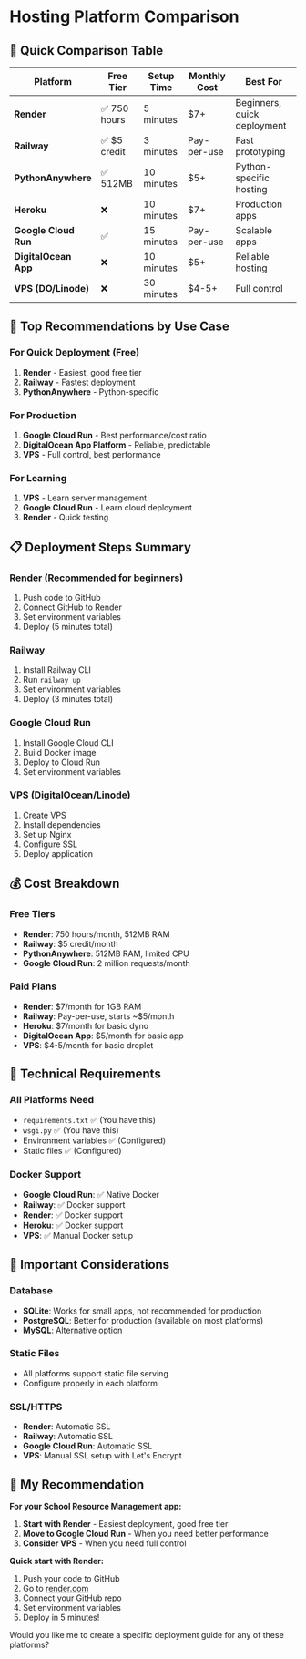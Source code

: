 # Hosting Platform Comparison

## 🚀 **Quick Comparison Table**

| Platform | Free Tier | Setup Time | Monthly Cost | Best For |
|----------|-----------|------------|--------------|----------|
| **Render** | ✅ 750 hours | 5 minutes | $7+ | Beginners, quick deployment |
| **Railway** | ✅ $5 credit | 3 minutes | Pay-per-use | Fast prototyping |
| **PythonAnywhere** | ✅ 512MB | 10 minutes | $5+ | Python-specific hosting |
| **Heroku** | ❌ | 10 minutes | $7+ | Production apps |
| **Google Cloud Run** | ✅ | 15 minutes | Pay-per-use | Scalable apps |
| **DigitalOcean App** | ❌ | 10 minutes | $5+ | Reliable hosting |
| **VPS (DO/Linode)** | ❌ | 30 minutes | $4-5+ | Full control |

## 🎯 **Top Recommendations by Use Case**

### **For Quick Deployment (Free)**
1. **Render** - Easiest, good free tier
2. **Railway** - Fastest deployment
3. **PythonAnywhere** - Python-specific

### **For Production**
1. **Google Cloud Run** - Best performance/cost ratio
2. **DigitalOcean App Platform** - Reliable, predictable
3. **VPS** - Full control, best performance

### **For Learning**
1. **VPS** - Learn server management
2. **Google Cloud Run** - Learn cloud deployment
3. **Render** - Quick testing

## 📋 **Deployment Steps Summary**

### **Render (Recommended for beginners)**
1. Push code to GitHub
2. Connect GitHub to Render
3. Set environment variables
4. Deploy (5 minutes total)

### **Railway**
1. Install Railway CLI
2. Run `railway up`
3. Set environment variables
4. Deploy (3 minutes total)

### **Google Cloud Run**
1. Install Google Cloud CLI
2. Build Docker image
3. Deploy to Cloud Run
4. Set environment variables

### **VPS (DigitalOcean/Linode)**
1. Create VPS
2. Install dependencies
3. Set up Nginx
4. Configure SSL
5. Deploy application

## 💰 **Cost Breakdown**

### **Free Tiers**
- **Render**: 750 hours/month, 512MB RAM
- **Railway**: $5 credit/month
- **PythonAnywhere**: 512MB RAM, limited CPU
- **Google Cloud Run**: 2 million requests/month

### **Paid Plans**
- **Render**: $7/month for 1GB RAM
- **Railway**: Pay-per-use, starts ~$5/month
- **Heroku**: $7/month for basic dyno
- **DigitalOcean App**: $5/month for basic app
- **VPS**: $4-5/month for basic droplet

## 🔧 **Technical Requirements**

### **All Platforms Need**
- `requirements.txt` ✅ (You have this)
- `wsgi.py` ✅ (You have this)
- Environment variables ✅ (Configured)
- Static files ✅ (Configured)

### **Docker Support**
- **Google Cloud Run**: ✅ Native Docker
- **Railway**: ✅ Docker support
- **Render**: ✅ Docker support
- **Heroku**: ✅ Docker support
- **VPS**: ✅ Manual Docker setup

## 🚨 **Important Considerations**

### **Database**
- **SQLite**: Works for small apps, not recommended for production
- **PostgreSQL**: Better for production (available on most platforms)
- **MySQL**: Alternative option

### **Static Files**
- All platforms support static file serving
- Configure properly in each platform

### **SSL/HTTPS**
- **Render**: Automatic SSL
- **Railway**: Automatic SSL
- **Google Cloud Run**: Automatic SSL
- **VPS**: Manual SSL setup with Let's Encrypt

## 🎯 **My Recommendation**

**For your School Resource Management app:**

1. **Start with Render** - Easiest deployment, good free tier
2. **Move to Google Cloud Run** - When you need better performance
3. **Consider VPS** - When you need full control

**Quick start with Render:**
1. Push your code to GitHub
2. Go to [render.com](https://render.com)
3. Connect your GitHub repo
4. Set environment variables
5. Deploy in 5 minutes!

Would you like me to create a specific deployment guide for any of these platforms? 